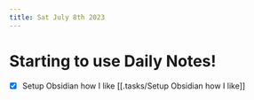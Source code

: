 ```yaml
---
title: Sat July 8th 2023
---
```


# Starting to use Daily Notes!
- [x] Setup Obsidian how I like [[.tasks/Setup Obsidian how I like]]
